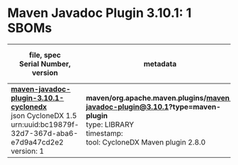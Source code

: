 Maven Javadoc Plugin 3.10.1: 1 SBOMs
=======

| file, spec<br>Serial Number, version| metadata | components<br>by type<br>- libs purl types |
| ----------------------------------- | -------- | ------------------------------------------ |
| **[maven-javadoc-plugin-3.10.1-cyclonedx](maven/org.apache.maven.plugins/maven-javadoc-plugin/3.10.1/maven-javadoc-plugin-3.10.1-cyclonedx.json)**<br>json CycloneDX 1.5<br>urn:uuid:bc19879f-32d7-367d-aba6-e7d9a47cd2e2<br>version: 1 | **maven/org.apache.maven.plugins/maven-javadoc-plugin@3.10.1?type=maven-plugin**<br>type: LIBRARY<br>timestamp: <br>tool: CycloneDX Maven plugin 2.8.0 | 75<br>`library`: 75 <br>- `maven`: 75  |

